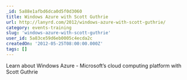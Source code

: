 ```yaml
---
_id: 5a88e1afbd6dca0d5f0d3060
title: Windows Azure with Scott Guthrie
url: http://lanyrd.com/2012/windows-azure-with-scott-guthrie/
category: events-training
slug: 'windows-azure-with-scott-guthrie'
user_id: 5a83ce59d6eb0005c4ecda2c
createdOn: '2012-05-25T08:00:00.000Z'
tags: []
---
```


Learn about Windows Azure - Microsoft’s cloud computing platform with Scott Guthrie
